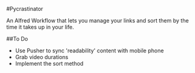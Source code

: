 #Pycrastinator

An Alfred Workflow that lets you manage your links and sort them by the time it takes up in your life.

##To Do

* Use Pusher to sync 'readability' content with mobile phone
* Grab video durations
* Implement the sort method
